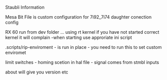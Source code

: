 Staubli Information


Mesa Bit File is custom configuration for 7i92_7i74 daughter conection config


RX 60 run from dev folder ... using rt kernel if you have not started correct kernel it will complain -when starting use approriate ini script 

.scripts/rip-enviroment - is run in place - you need to run this to set custom enviromet 

limit switches - homing scetion in hal file - signal comes from stmbl inputs 


about will give you version etc 
